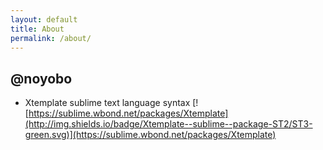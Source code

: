 ```yaml
---
layout: default
title: About
permalink: /about/
---
```


## @noyobo

- Xtemplate sublime text  language syntax [![https://sublime.wbond.net/packages/Xtemplate](http://img.shields.io/badge/Xtemplate--sublime--package-ST2/ST3-green.svg)](https://sublime.wbond.net/packages/Xtemplate)